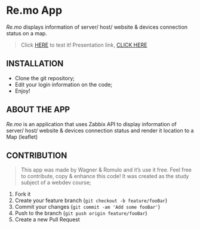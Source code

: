 # Re.mo App

_Re.mo_ displays information of server/ host/ website & devices connection status on a map.

> Click [HERE](https://quirky-darwin-9bc6cc.netlify.app/) to test it!
> Presentation link, [CLICK HERE](https://docs.google.com/presentation/d/1n8GEU9KUyB0C7OId73FIIXhWKsLTFVzsdYZiaU74FuA/edit?usp=sharing)

## INSTALLATION

- Clone the git repository;
- Edit your login information on the code;
- Enjoy!

## ABOUT THE APP

_Re.mo_ is an application that uses Zabbix API to display information of server/ host/ website & devices connection status and render it location to a Map (leaflet)

## CONTRIBUTION

> This app was made by Wagner & Romulo and it’s use it free. Feel free to contribute, copy & enhance this code!
> It was created as the study subject of a webdev course;

1. Fork it
2. Create your feature branch (`git checkout -b feature/fooBar`)
3. Commit your changes (`git commit -am 'Add some fooBar'`)
4. Push to the branch (`git push origin feature/fooBar`)
5. Create a new Pull Request
